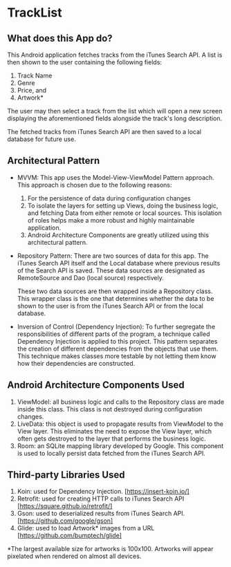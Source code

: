 # TrackList

## What does this App do?
This Android application fetches tracks from the iTunes Search API. A list is then shown to the user containing the following fields:
  1. Track Name
  2. Genre
  3. Price, and
  4. Artwork*
  
The user may then select a track from the list which will open a new screen displaying the aforementioned fields alongside the track's long description.

The fetched tracks from iTunes Search API are then saved to a local database for future use.

## Architectural Pattern
* MVVM: This app uses the Model-View-ViewModel Pattern approach. This approach is chosen due to the following reasons:
  1. For the persistence of data during configuration changes
  2. To isolate the layers for setting up Views, doing the business logic, and fetching Data from either remote or local sources. This isolation of roles helps make a more robust and highly maintainable application.
  3. Android Architecture Components are greatly utilized using this architectural pattern.


* Repository Pattern: There are two sources of data for this app. The iTunes Search API itself and the Local database where previous results of the Search API is saved. These data sources are designated as RemoteSource and Dao (local source) respectively.

  These two data sources are then wrapped inside a Repository class. This wrapper class is the one that determines whether the data to be shown to the user is from the iTunes Search API or from the local database.


* Inversion of Control (Dependency Injection): To further segregate the responsibilities of different parts of the program, a technique called Dependency Injection is applied to this project. This pattern separates the creation of different dependencies from the objects that use them. This technique makes classes more testable by not letting them know how their dependencies are constructed.
  
## Android Architecture Components Used
  1. ViewModel: all business logic and calls to the Repository class are made inside this class. This class is not destroyed during configuration changes.
  2. LiveData: this object is used to propagate results from ViewModel to the View layer. This eliminates the need to expose the View layer, which often gets destroyed to the layer that performs the business logic.
  3. Room: an SQLite mapping library developed by Google. This component is used to locally persist data fetched from the iTunes Search API.
  
## Third-party Libraries Used
  1. Koin: used for Dependency Injection. [https://insert-koin.io/]
  2. Retrofit: used for creating HTTP calls to iTunes Search API [https://square.github.io/retrofit/]
  3. Gson: used to deserialized results from iTunes Search API. [https://github.com/google/gson]
  4. Glide: used to load Artwork* images from a URL [https://github.com/bumptech/glide]
  
  *The largest available size for artworks is 100x100. Artworks will appear pixelated when rendered on almost all devices.